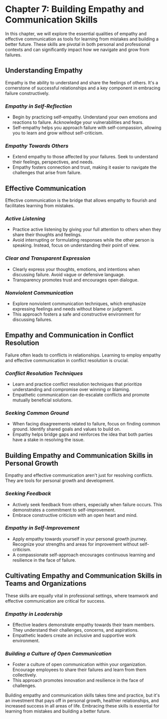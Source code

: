 Chapter 7: Building Empathy and Communication Skills
====================================================

In this chapter, we will explore the essential qualities of empathy and effective communication as tools for learning from mistakes and building a better future. These skills are pivotal in both personal and professional contexts and can significantly impact how we navigate and grow from failures.

**Understanding Empathy**
-------------------------

Empathy is the ability to understand and share the feelings of others. It's a cornerstone of successful relationships and a key component in embracing failure constructively.

### *Empathy in Self-Reflection*

* Begin by practicing self-empathy. Understand your own emotions and reactions to failure. Acknowledge your vulnerabilities and fears.
* Self-empathy helps you approach failure with self-compassion, allowing you to learn and grow without self-criticism.

### *Empathy Towards Others*

* Extend empathy to those affected by your failures. Seek to understand their feelings, perspectives, and needs.
* Empathy fosters connection and trust, making it easier to navigate the challenges that arise from failure.

**Effective Communication**
---------------------------

Effective communication is the bridge that allows empathy to flourish and facilitates learning from mistakes.

### *Active Listening*

* Practice active listening by giving your full attention to others when they share their thoughts and feelings.
* Avoid interrupting or formulating responses while the other person is speaking. Instead, focus on understanding their point of view.

### *Clear and Transparent Expression*

* Clearly express your thoughts, emotions, and intentions when discussing failure. Avoid vague or defensive language.
* Transparency promotes trust and encourages open dialogue.

### *Nonviolent Communication*

* Explore nonviolent communication techniques, which emphasize expressing feelings and needs without blame or judgment.
* This approach fosters a safe and constructive environment for discussing failures.

**Empathy and Communication in Conflict Resolution**
----------------------------------------------------

Failure often leads to conflicts in relationships. Learning to employ empathy and effective communication in conflict resolution is crucial.

### *Conflict Resolution Techniques*

* Learn and practice conflict resolution techniques that prioritize understanding and compromise over winning or blaming.
* Empathetic communication can de-escalate conflicts and promote mutually beneficial solutions.

### *Seeking Common Ground*

* When facing disagreements related to failure, focus on finding common ground. Identify shared goals and values to build on.
* Empathy helps bridge gaps and reinforces the idea that both parties have a stake in resolving the issue.

**Building Empathy and Communication Skills in Personal Growth**
----------------------------------------------------------------

Empathy and effective communication aren't just for resolving conflicts. They are tools for personal growth and development.

### *Seeking Feedback*

* Actively seek feedback from others, especially when failure occurs. This demonstrates a commitment to self-improvement.
* Embrace constructive criticism with an open heart and mind.

### *Empathy in Self-Improvement*

* Apply empathy towards yourself in your personal growth journey. Recognize your strengths and areas for improvement without self-criticism.
* A compassionate self-approach encourages continuous learning and resilience in the face of failure.

**Cultivating Empathy and Communication Skills in Teams and Organizations**
---------------------------------------------------------------------------

These skills are equally vital in professional settings, where teamwork and effective communication are critical for success.

### *Empathy in Leadership*

* Effective leaders demonstrate empathy towards their team members. They understand their challenges, concerns, and aspirations.
* Empathetic leaders create an inclusive and supportive work environment.

### *Building a Culture of Open Communication*

* Foster a culture of open communication within your organization. Encourage employees to share their failures and learn from them collectively.
* This approach promotes innovation and resilience in the face of challenges.

Building empathy and communication skills takes time and practice, but it's an investment that pays off in personal growth, healthier relationships, and increased success in all areas of life. Embracing these skills is essential for learning from mistakes and building a better future.
